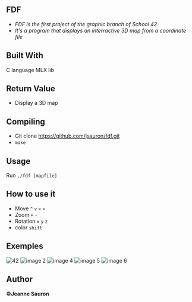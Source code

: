 ## FDF
  
* *FDF is the first project of the graphic branch of School 42*
* *It's a program that displays an interractive 3D map from a coordinate file*

## Built With

C language
MLX lib

## Return Value
 
* Display a 3D map
 
## Compiling
 
* Git clone https://github.com/jsauron/fdf.git
* `make`

## Usage

Run `./fdf [mapfile]`

## How to use it

* Move `^` `v` `<` `>`
* Zoom `+` `-`
* Rotation `x` `y` `z`
* color `shift`

## Exemples
![42](https://i.imgur.com/l7J7jC6.png)
![image 2](https://i.imgur.com/sJGdswk.png)
![image 4](https://i.imgur.com/DSnF2AK.png)
![image 5](https://i.imgur.com/2riyvyl.png)
![image 6](https://i.imgur.com/9NiR1lX.png)

## Author

**©Jeanne Sauron**
